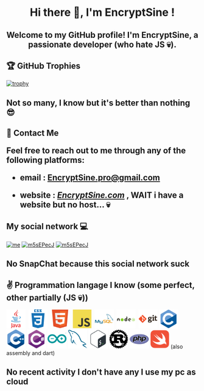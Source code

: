 <h1 align="center">Hi there 👋, I'm EncryptSine !</h1>

<h2 align="center">Welcome to my GitHub profile! I'm EncryptSine, a passionate developer (who hate JS 💀).</h2>

<h2 align="left">🏆 GitHub Trophies</h2>

[![trophy](https://github-profile-trophy.vercel.app/?username=EncryptSine)](https://github.com/EncryptSine/github-profile-trophy)

<h2>Not so many, I know but it's better than nothing 😎</h2>

<h2>

💼 Contact Me

Feel free to reach out to me through any of the following platforms:

- **email :** EncryptSine.pro@gmail.com

- **website :** *<a href="www.encryptsine.com">EncryptSine.com</a>* , WAIT i have a website but no host... 💀

</h2>

<h2>My social network 💻</h2>


<a href="https://www.instagram.com/officialrickastley/" target="blank"><img align="center" src="https://raw.githubusercontent.com/rahuldkjain/github-profile-readme-generator/master/src/images/icons/Social/instagram.svg" alt="me" height="50" width="50" /></a>
<a href="https://discord.gg/BppCXgNx" target="blank"><img align="center" src="https://raw.githubusercontent.com/rahuldkjain/github-profile-readme-generator/master/src/images/icons/Social/discord.svg" alt="m5sEPecJ" height="50" width="50" /></a>
<a href="https://twitter.com/EncryptTheSine/" target="blank"><img align="center" src="https://raw.githubusercontent.com/rahuldkjain/github-profile-readme-generator/master/src/images/icons/Social/twitter.svg" alt="m5sEPecJ" height="50" width="50" /></a>
<h2>No SnapChat because this social network suck</h2>

<h2>✌ Programmation langage I know (some perfect, other partially (JS 💀))</h2>

<p align="left">
  <img src="https://github.com/devicons/devicon/blob/master/icons/java/java-original-wordmark.svg" title="Java" alt="Java" width="50" height="50"/>&nbsp;
  <img src="https://github.com/devicons/devicon/blob/master/icons/css3/css3-plain-wordmark.svg"  title="CSS3" alt="CSS" width="50" height="50"/>&nbsp;
  <img src="https://github.com/devicons/devicon/blob/master/icons/html5/html5-original.svg" title="HTML5" alt="HTML" width="50" height="50"/>&nbsp;
  <img src="https://github.com/devicons/devicon/blob/master/icons/javascript/javascript-original.svg" title="JavaScript" alt="JavaScript" width="50" height="50"/>&nbsp;
  <img src="https://github.com/devicons/devicon/blob/master/icons/mysql/mysql-original-wordmark.svg" title="MySQL"  alt="MySQL" width="50" height="50"/>&nbsp;
  <img src="https://github.com/devicons/devicon/blob/master/icons/nodejs/nodejs-original-wordmark.svg" title="NodeJS" alt="NodeJS" width="50" height="50"/>&nbsp;
  <img src="https://github.com/devicons/devicon/blob/master/icons/git/git-original-wordmark.svg" title="Git" **alt="Git" width="50" height="50"/>
  <img src="https://github.com/devicons/devicon/blob/master/icons/c/c-original.svg" title="C" **alt="c" width="50" height="50"/>
  <img src="https://github.com/devicons/devicon/blob/master/icons/cplusplus/cplusplus-original.svg" title="cplusplus" **alt="cplusplus" width="50" height="50"/>
  <img src="https://github.com/devicons/devicon/blob/master/icons/csharp/csharp-original.svg" title="csharp" **alt="csharp" width="50" height="50"/>
  <img src="https://github.com/devicons/devicon/blob/master/icons/arduino/arduino-original.svg" title="arduino" **alt="arduino" width="50" height="50"/>
  <img src="https://github.com/devicons/devicon/blob/master/icons/mysql/mysql-original.svg" title="sql" **alt="sql" width="50" height="50"/>
  <img src="https://github.com/devicons/devicon/blob/master/icons/bash/bash-original.svg" title="bash" **alt="bash" width="50" height="50"/>
  <img src="https://github.com/devicons/devicon/blob/master/icons/rust/rust-plain.svg" title="rust" **alt="rust" width="50" height="50"/>
  <img src="https://github.com/devicons/devicon/blob/master/icons/php/php-original.svg" title="php" **alt="php" width="50" height="50"/>
  <img src="https://github.com/devicons/devicon/blob/master/icons/swift/swift-original.svg" title="swift" **alt="swift" width="50" height="50"/>
  (also assembly and dart)
  
</p>

<h2>No recent activity I don't have any I use my pc as cloud</h2>
